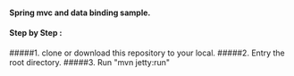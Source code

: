 #### Spring mvc and data binding sample.

#### Step by Step :
#####1. clone or download this repository to your local.
#####2. Entry the root directory.
#####3. Run "mvn jetty:run"
